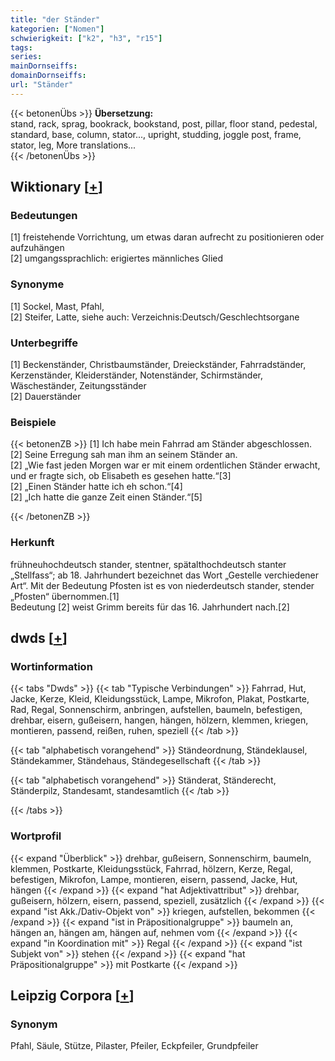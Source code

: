 ```yaml
---
title: "der Ständer"
kategorien: ["Nomen"]
schwierigkeit: ["k2", "h3", "r15"]
tags:
series:
mainDornseiffs:
domainDornseiffs:
url: "Ständer"
---
```


{{< betonenÜbs >}}
**Übersetzung:**  
stand, rack, sprag, bookrack, bookstand, post, pillar, floor stand, pedestal, standard, base, column, stator..., upright, studding, joggle post, frame, stator, leg, More translations...  
{{< /betonenÜbs >}}

## Wiktionary [[+](https://de.wiktionary.org/wiki/Ständer)]

### Bedeutungen
[1] freistehende Vorrichtung, um etwas daran aufrecht zu positionieren oder aufzuhängen  
[2] umgangssprachlich: erigiertes männliches Glied  

### Synonyme
[1] Sockel, Mast, Pfahl,  
[2] Steifer, Latte, siehe auch: Verzeichnis:Deutsch/Geschlechtsorgane  

### Unterbegriffe
[1] Beckenständer, Christbaumständer, Dreieckständer, Fahrradständer, Kerzenständer, Kleiderständer, Notenständer, Schirmständer, Wäscheständer, Zeitungsständer  
[2] Dauerständer  

### Beispiele
{{< betonenZB >}}
[1] Ich habe mein Fahrrad am Ständer abgeschlossen.  
[2] Seine Erregung sah man ihm an seinem Ständer an.  
[2] „Wie fast jeden Morgen war er mit einem ordentlichen Ständer erwacht, und er fragte sich, ob Elisabeth es gesehen hatte.“[3]  
[2] „Einen Ständer hatte ich eh schon.“[4]  
[2] „Ich hatte die ganze Zeit einen Ständer.“[5]  

{{< /betonenZB >}}
### Herkunft
frühneuhochdeutsch stander, stentner, spätalthochdeutsch stanter „Stellfass“; ab 18. Jahrhundert bezeichnet das Wort „Gestelle verchiedener Art“. Mit der Bedeutung Pfosten ist es von niederdeutsch stander, stender „Pfosten“ übernommen.[1]  
Bedeutung [2] weist Grimm bereits für das 16. Jahrhundert nach.[2]  



## dwds [[+](https://www.dwds.de/wb/Ständer)]

### Wortinformation
{{< tabs "Dwds" >}}
{{< tab "Typische Verbindungen" >}}
Fahrrad, Hut, Jacke, Kerze, Kleid, Kleidungsstück, Lampe, Mikrofon, Plakat, Postkarte, Rad, Regal, Sonnenschirm, anbringen, aufstellen, baumeln, befestigen, drehbar, eisern, gußeisern, hangen, hängen, hölzern, klemmen, kriegen, montieren, passend, reißen, ruhen, speziell
{{< /tab >}}

{{< tab "alphabetisch vorangehend" >}}
Ständeordnung, Ständeklausel, Ständekammer, Ständehaus, Ständegesellschaft
{{< /tab >}}

{{< tab "alphabetisch vorangehend" >}}
Ständerat, Ständerecht, Ständerpilz, Standesamt, standesamtlich
{{< /tab >}}

{{< /tabs >}}

### Wortprofil
{{< expand "Überblick" >}} drehbar, gußeisern, Sonnenschirm, baumeln, klemmen, Postkarte, Kleidungsstück, Fahrrad, hölzern, Kerze, Regal, befestigen, Mikrofon, Lampe, montieren, eisern, passend, Jacke, Hut, hängen {{< /expand >}}
{{< expand "hat Adjektivattribut" >}} drehbar, gußeisern, hölzern, eisern, passend, speziell, zusätzlich {{< /expand >}}
{{< expand "ist Akk./Dativ-Objekt von" >}} kriegen, aufstellen, bekommen {{< /expand >}}
{{< expand "ist in Präpositionalgruppe" >}} baumeln an, hängen an, hängen am, hängen auf, nehmen vom {{< /expand >}}
{{< expand "in Koordination mit" >}} Regal {{< /expand >}}
{{< expand "ist Subjekt von" >}} stehen {{< /expand >}}
{{< expand "hat Präpositionalgruppe" >}} mit Postkarte {{< /expand >}}

## Leipzig Corpora [[+](https://corpora.uni-leipzig.de/en/res?word=Ständer&corpusId=deu_newscrawl-public_2018)]


### Synonym
Pfahl, Säule, Stütze, Pilaster, Pfeiler, Eckpfeiler, Grundpfeiler

